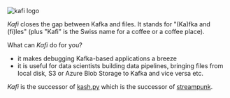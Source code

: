 ![kafi logo](pics/kafi.jpg)

*Kafi* closes the gap between Kafka and files. It stands for "(Ka)fka and (fi)les" (plus "Kafi" is the Swiss name for a coffee or a coffee place).

What can *Kafi* do for you?
* it makes debugging Kafka-based applications a breeze
* it is useful for data scientists building data pipelines, bringing files from local disk, S3 or Azure Blob Storage to Kafka and vice versa etc.

*Kafi* is the successor of [kash.py](https://github.com/xdgrulez/kash.py) which is the successor of [streampunk](https://github.com/xdgrulez/streampunk).
